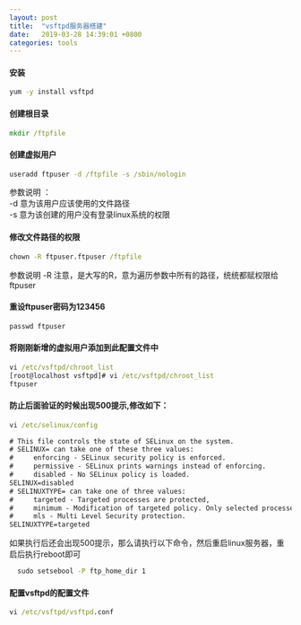 ```yaml
---
layout: post
title:  "vsftpd服务器搭建"
date:   2019-03-28 14:39:01 +0800
categories: tools
---
```


#### 安装 
```cmd
yum -y install vsftpd
```

#### 创建根目录
```cmd
mkdir /ftpfile
```

#### 创建虚拟用户
```cmd
useradd ftpuser -d /ftpfile -s /sbin/nologin
```
参数说明 ：   
-d 意为该用户应该使用的文件路径  
-s 意为该创建的用户没有登录linux系统的权限

#### 修改文件路径的权限
```cmd
chown -R ftpuser.ftpuser /ftpfile
```
参数说明 -R 注意，是大写的R，意为遍历参数中所有的路径，统统都赋权限给ftpuser  
#### 重设ftpuser密码为123456
```cmd
passwd ftpuser
```
#### 将刚刚新增的虚拟用户添加到此配置文件中
```cmd
vi /etc/vsftpd/chroot_list
[root@localhost vsftpd]# vi /etc/vsftpd/chroot_list
ftpuser

```
#### 防止后面验证的时候出现500提示,修改如下：
```cmd
vi /etc/selinux/config

# This file controls the state of SELinux on the system.
# SELINUX= can take one of these three values:
#     enforcing - SELinux security policy is enforced.
#     permissive - SELinux prints warnings instead of enforcing.
#     disabled - No SELinux policy is loaded.
SELINUX=disabled
# SELINUXTYPE= can take one of three values:
#     targeted - Targeted processes are protected,
#     minimum - Modification of targeted policy. Only selected processes are protected.
#     mls - Multi Level Security protection.
SELINUXTYPE=targeted
```
如果执行后还会出现500提示，那么请执行以下命令，然后重启linux服务器，重启后执行reboot即可
```cmd
  sudo setsebool -P ftp_home_dir 1
```
#### 配置vsftpd的配置文件
```cmd
vi /etc/vsftpd/vsftpd.conf

```